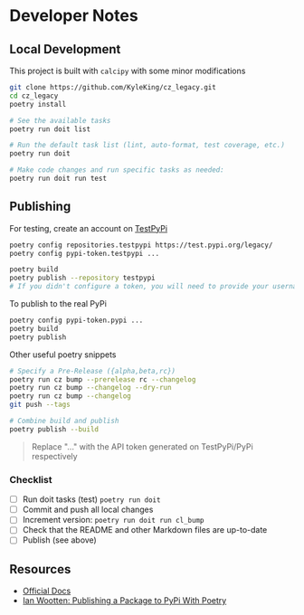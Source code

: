 # Developer Notes

## Local Development

This project is built with `calcipy` with some minor modifications

```sh
git clone https://github.com/KyleKing/cz_legacy.git
cd cz_legacy
poetry install

# See the available tasks
poetry run doit list

# Run the default task list (lint, auto-format, test coverage, etc.)
poetry run doit

# Make code changes and run specific tasks as needed:
poetry run doit run test
```

## Publishing

For testing, create an account on [TestPyPi](https://test.pypi.org/legacy/)

```sh
poetry config repositories.testpypi https://test.pypi.org/legacy/
poetry config pypi-token.testpypi ...

poetry build
poetry publish --repository testpypi
# If you didn't configure a token, you will need to provide your username and password to publish
```

To publish to the real PyPi

```sh
poetry config pypi-token.pypi ...
poetry build
poetry publish
```

Other useful poetry snippets

```sh
# Specify a Pre-Release ({alpha,beta,rc})
poetry run cz bump --prerelease rc --changelog
poetry run cz bump --changelog --dry-run
poetry run cz bump --changelog
git push --tags

# Combine build and publish
poetry publish --build
```

> Replace "..." with the API token generated on TestPyPi/PyPi respectively

### Checklist

- [ ] Run doit tasks (test) `poetry run doit`
- [ ] Commit and push all local changes
- [ ] Increment version: `poetry run doit run cl_bump`
- [ ] Check that the README and other Markdown files are up-to-date
- [ ] Publish (see above)

## Resources

- [Official Docs](https://python-poetry.org/docs/repositories/)
- [Ian Wootten: Publishing a Package to PyPi With Poetry](https://www.ianwootten.co.uk/2020/10/20/publishing-a-package-to-pypi-with-poetry/)
